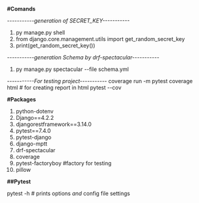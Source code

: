 **#Comands**

_-----------generation of SECRET_KEY-----------_
1. py manage.py shell
2. from django.core.management.utils import get_random_secret_key
3. print(get_random_secret_key())

_-----------generation Schema by drf-spectacular-----------_
1. py manage.py spectacular --file schema.yml

_-----------For testing project-----------_
coverage run -m pytest
coverage html  # for creating report in html
pytest --cov


**#Packages**

1. python-dotenv  
2. Django==4.2.2
3. djangorestframework==3.14.0
4. pytest==7.4.0
5. pytest-django
6. django-mptt
7. drf-spectacular
8. coverage
9. pytest-factoryboy  #factory for testing
10. pillow




**##Pytest**

pytest -h # prints options _and_ config file settings